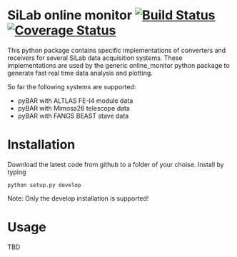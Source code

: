 # SiLab online monitor [![Build Status](https://travis-ci.org/SiLab-Bonn/silab_online_monitor.svg?branch=master)](https://travis-ci.org/SiLab-Bonn/silab_online_monitor) [![Coverage Status](https://coveralls.io/repos/SiLab-Bonn/silab_online_monitor/badge.svg?branch=master&service=github)](https://coveralls.io/github/SiLab-Bonn/silab_online_monitor?branch=master)

This python package contains specific implementations of converters and receivers for several SiLab data acquisition systems. These implementations are used by the generic online_monitor python package to generate fast real time data analysis and plotting.

So far the following systems are supported:

- pyBAR with ALTLAS FE-I4 module data
- pyBAR with Mimosa26 telescope data
- pyBAR with FANGS BEAST stave data

# Installation

Download the latest code from github to a folder of your choise. Install by typing

```
python setup.py develop
```

Note: Only the develop installation is supported!

# Usage

TBD

